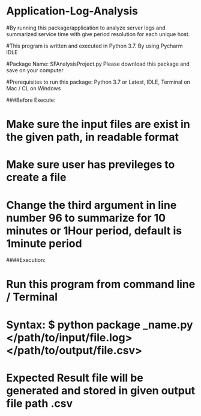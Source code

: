 # Application-Log-Analysis

#By running this package/application to analyze server logs and summarized service time with give period resolution for each unique host. 

#This program is written and executed in Python 3.7. By using Pycharm IDLE

#Package Name: SFAnalysisProject.py  Please download this package and save on your computer

#Prerequisites to run this package: Python 3.7 or Latest, IDLE, Terminal on Mac / CL on Windows

###Before Execute:

# Make sure the input files are exist in the given path, in readable format
# Make sure user has previleges to create a file 
# Change the third argument in line number 96 to summarize for 10 minutes or 1Hour period, default is 1minute period

####Execution:

# Run this program from command line / Terminal
# Syntax: $ python package _name.py </path/to/input/file.log> </path/to/output/file.csv>
# Expected Result file will be generated and stored in given output file path .csv
